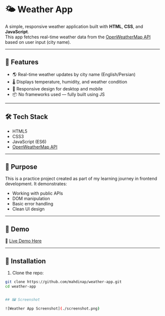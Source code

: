 # 🌤️ Weather App

A simple, responsive weather application built with **HTML**, **CSS**, and **JavaScript**.  
This app fetches real-time weather data from the [OpenWeatherMap API](https://openweathermap.org/) based on user input (city name).

---

## 🚀 Features

- 🌎 Real-time weather updates by city name (English/Persian)
- 🌡️ Displays temperature, humidity, and weather condition  
- 🧭 Responsive design for desktop and mobile  
- 📦 No frameworks used — fully built using JS

---

## 🛠️ Tech Stack

- HTML5  
- CSS3  
- JavaScript (ES6)  
- [OpenWeatherMap API](https://openweathermap.org/)  

---

## 🎯 Purpose

This is a practice project created as part of my learning journey in frontend development. It demonstrates:

- Working with public APIs  
- DOM manipulation  
- Basic error handling  
- Clean UI design

---

## 📸 Demo

🔗 [Live Demo Here](https://subtle-belekoy-9a354e.netlify.app/)

---

## 📁 Installation

1. Clone the repo:

```bash
git clone https://github.com/mahdinap/weather-app.git
cd weather-app


## 🖼️ Screenshot

![Weather App Screenshot](./screenshot.png)

